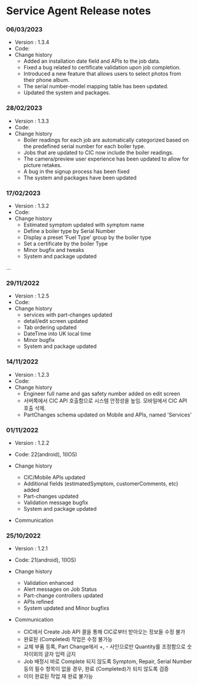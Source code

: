 # Service Agent Release notes

### 06/03/2023
- Version : 1.3.4
- Code:
- Change history
  - Added an installation date field and APIs to the job data. 
  - Fixed a bug related to certificate validation upon job completion. 
  - Introduced a new feature that allows users to select photos from their phone album. 
  - The serial number-model mapping table has been updated. 
  - Updated the system and packages.


### 28/02/2023
- Version : 1.3.3
- Code:
- Change history
  - Boiler readings for each job are automatically categorized based on the predefined serial number for each boiler type. 
  - Jobs that are updated to CIC now include the boiler readings. 
  - The camera/preview user experience has been updated to allow for picture retakes. 
  - A bug in the signup process has been fixed
  - The system and packages have been updated  
  

### 17/02/2023
- Version : 1.3.2
- Code:
- Change history
  - Estimated symptom updated with symptom name
  - Define a boiler type by Serial Number
  - Display a preset 'Fuel Type' group by the boiler type
  - Set a certificate by the boiler Type
  - Minor bugfix and tweaks
  - System and package updated
  
...

### 29/11/2022
- Version : 1.2.5
- Code:
- Change history
  - services with part-changes updated
  - detail/edit screen updated
  - Tab ordering updated
  - DateTime into UK local time
  - Minor bugfix
  - System and package updated

### 14/11/2022
- Version : 1.2.3
- Code:
- Change history
  - Engineer full name and gas safety number added on edit screen
  - 서버쪽에서 CIC API 호출함으로 시스템 안정성을 높임. 모바일에서 CIC API 호출 삭제.
  - PartChanges schema updated on Mobile and APIs, named 'Services'

### 01/11/2022
- Version : 1.2.2
- Code: 22(android), 1(IOS)
- Change history
  - CIC/Mobile APIs updated
  - Additional fields (estimatedSymptom, customerComments, etc) added
  - Part-changes updated
  - Validation message bugfix
  - System and package updated

- Communication


### 25/10/2022
- Version : 1.2.1
- Code: 21(android), 1(IOS)
- Change history
  - Validation enhanced
  - Alert messages on Job Status
  - Part-change controllers updated
  - APIs refined
  - System updated and Minor bugfixs

- Communication
  - CIC에서 Create Job API 콜을 통해 CIC로부터 받아오는 정보들 수정 불가
  - 완료된 (Completed) 작업은 수정 불가능
  - 교체 부품 등록, Part Change에서 +, - 사인으로만 Quantity를 조정함으로 숫자이외의 글자 입력 금지
  - Job 배정시 바로 Complete 되지 않도록 Symptom, Repair, Serial Number 등의 필수 항목이 없을 경우, 완료 (Completed)가 되지 않도록 검증
  - 이미 완료된 작업 재 완료 불가능
